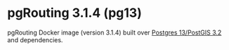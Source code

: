 # pgRouting 3.1.4 (pg13)

pgRouting Docker image (version 3.1.4) built over [Postgres 13/PostGIS 3.2](https://hub.docker.com/r/postgis/postgis) and dependencies.
